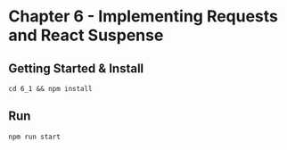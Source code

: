 # Chapter 6 - Implementing Requests and React Suspense

## Getting Started & Install

```
cd 6_1 && npm install
```

## Run

```
npm run start
```

